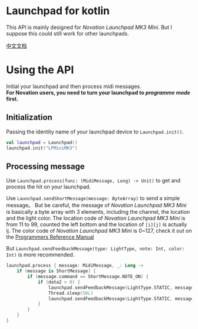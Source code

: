 # Launchpad for kotlin

This API is mainly designed for _Novation Launchpad MK3 Mini_. But I suppose this could still work for other launchpads.  

[中文文档](README-zh.md)

# Using the API

Initial your launchpad and then process midi messages.  
__For Novation users, you need to turn your launchpad to _programme mode_ first.__

## Initialization

Passing the identity name of your launchpad device to ```Launchpad.init()```.

```kotlin
val launchpad = Launchpad()
launchpad.init("LPMiniMK3")
```

## Processing message

Use ```Launchpad.process(func: (MidiMessage, Long) -> Unit)``` to get and process the hit on your launchpad.  

Use ```Launchpad.sendShortMessage(message: ByteArray)``` to send a simple message。 
But be careful, the message of _Novation Launchpad MK3 Mini_ is basically a byte array with 3 elements, including the channel, the location and the light color.
The location code of _Novation Launchpad MK3 Mini_ is from 11 to 99, counted the left bottom and the location of ```[i][j]``` is actually ij.
The color code of _Novation Launchpad MK3 Mini_ is 0~127, check it out on the [Programmers Reference Manual](https://fael-downloads-prod.focusrite.com/customer/prod/s3fs-public/downloads/Launchpad%20Mini%20-%20Programmers%20Reference%20Manual.pdf)  

But ```Launchpad.sendFeedbackMessage(type: LightType, note: Int, color: Int)``` is more recommended.

```kotlin
launchpad.process { message: MidiMessage, _: Long ->
    if (message is ShortMessage) {
        if (message.command == ShortMessage.NOTE_ON) {
            if (data2 > 0) {
                launchpad.sendFeedbackMessage(LightType.STATIC, message.data1, 5) //sending the red light
                Thread.sleep(50L)
                launchpad.sendFeedbackMessage(LightType.STATIC, message.data1) //removing light
            }
        }
    }
}
```